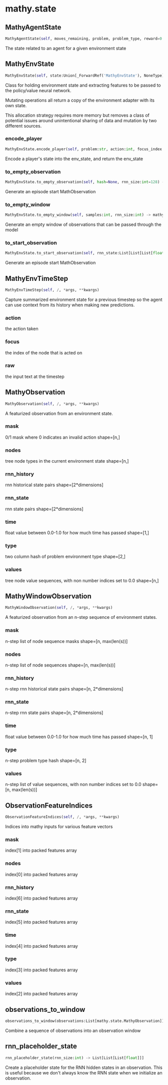 # mathy.state

## MathyAgentState
```python
MathyAgentState(self, moves_remaining, problem, problem_type, reward=0.0, history=None, focus_index=0, last_action=None)
```
The state related to an agent for a given environment state
## MathyEnvState
```python
MathyEnvState(self, state:Union[_ForwardRef('MathyEnvState'), NoneType]=None, problem:str=None, max_moves:int=10, num_rules:int=0, problem_type:str='mathy.unknown')
```
Class for holding environment state and extracting features
to be passed to the policy/value neural network.

Mutating operations all return a copy of the environment adapter
with its own state.

This allocation strategy requires more memory but removes a class
of potential issues around unintentional sharing of data and mutation
by two different sources.

### encode_player
```python
MathyEnvState.encode_player(self, problem:str, action:int, focus_index:int, moves_remaining:int)
```
Encode a player's state into the env_state, and return the env_state
### to_empty_observation
```python
MathyEnvState.to_empty_observation(self, hash=None, rnn_size:int=128) -> mathy.state.MathyObservation
```
Generate an episode start MathObservation
### to_empty_window
```python
MathyEnvState.to_empty_window(self, samples:int, rnn_size:int) -> mathy.state.MathyWindowObservation
```
Generate an empty window of observations that can be passed
through the model
### to_start_observation
```python
MathyEnvState.to_start_observation(self, rnn_state:List[List[List[float]]]) -> mathy.state.MathyObservation
```
Generate an episode start MathObservation
## MathyEnvTimeStep
```python
MathyEnvTimeStep(self, /, *args, **kwargs)
```
Capture summarized environment state for a previous timestep so the
agent can use context from its history when making new predictions.
### action
the action taken
### focus
the index of the node that is acted on
### raw
the input text at the timestep
## MathyObservation
```python
MathyObservation(self, /, *args, **kwargs)
```
A featurized observation from an environment state.
### mask
0/1 mask where 0 indicates an invalid action shape=[n,]
### nodes
tree node types in the current environment state shape=[n,]
### rnn_history
rnn historical state pairs shape=[2*dimensions]
### rnn_state
rnn state pairs shape=[2*dimensions]
### time
float value between 0.0-1.0 for how much time has passed shape=[1,]
### type
two column hash of problem environment type shape=[2,]
### values
tree node value sequences, with non number indices set to 0.0 shape=[n,]
## MathyWindowObservation
```python
MathyWindowObservation(self, /, *args, **kwargs)
```
A featurized observation from an n-step sequence of environment states.
### mask
n-step list of node sequence masks shape=[n, max(len(s))]
### nodes
n-step list of node sequences shape=[n, max(len(s))]
### rnn_history
n-step rnn historical state pairs shape=[n, 2*dimensions]
### rnn_state
n-step rnn state pairs shape=[n, 2*dimensions]
### time
float value between 0.0-1.0 for how much time has passed shape=[n, 1]
### type
n-step problem type hash shape=[n, 2]
### values
n-step list of value sequences, with non number indices set to 0.0 shape=[n, max(len(s))]
## ObservationFeatureIndices
```python
ObservationFeatureIndices(self, /, *args, **kwargs)
```
Indices into mathy inputs for various feature vectors
### mask
index[1] into packed features array
### nodes
index[0] into packed features array
### rnn_history
index[6] into packed features array
### rnn_state
index[5] into packed features array
### time
index[4] into packed features array
### type
index[3] into packed features array
### values
index[2] into packed features array
## observations_to_window
```python
observations_to_window(observations:List[mathy.state.MathyObservation]) -> mathy.state.MathyWindowObservation
```
Combine a sequence of observations into an observation window
## rnn_placeholder_state
```python
rnn_placeholder_state(rnn_size:int) -> List[List[List[float]]]
```
Create a placeholder state for the RNN hidden states in an observation. This
is useful because we don't always know the RNN state when we initialize an
observation.
